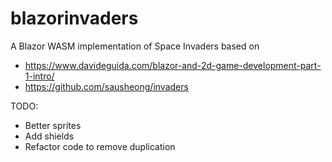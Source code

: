 # blazorinvaders
A Blazor WASM implementation of Space Invaders based on 
* https://www.davideguida.com/blazor-and-2d-game-development-part-1-intro/
* https://github.com/sausheong/invaders 

TODO:
* Better sprites
* Add shields
* Refactor code to remove duplication
